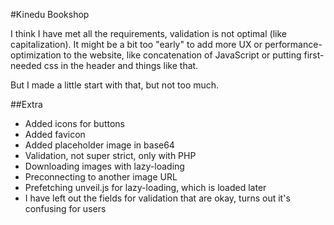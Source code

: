 #Kinedu Bookshop

I think I have met all the requirements, validation is not optimal (like capitalization).
It might be a bit too "early" to add more UX or performance-optimization to the website, like
concatenation of JavaScript or putting first-needed css in the header and things like that.

But I made a little start with that, but not too much.

##Extra
* Added icons for buttons
* Added favicon
* Added placeholder image in base64
* Validation, not super strict, only with PHP
* Downloading images with lazy-loading
* Preconnecting to another image URL
* Prefetching unveil.js for lazy-loading, which is loaded later
* I have left out the fields for validation that are okay, turns out it's confusing for users
